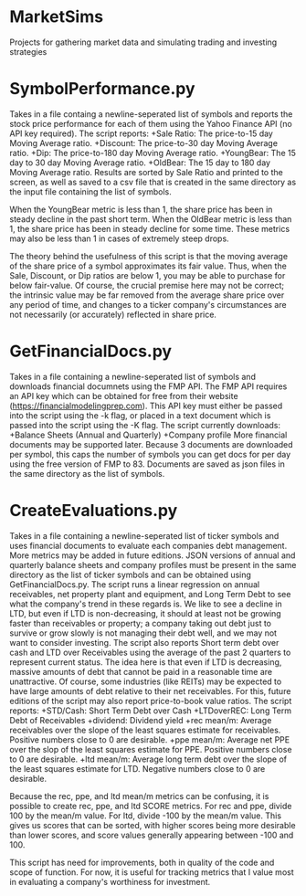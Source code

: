 # MarketSims
Projects for gathering market data and simulating trading and investing strategies

SymbolPerformance.py
====================
Takes in a file containg a newline-seperated list of symbols and reports the stock price performance for each of them using the Yahoo Finance API (no API key required). The script reports:
	+Sale Ratio: The price-to-15 day Moving Average ratio.
	+Discount:   The price-to-30 day Moving Average ratio.
	+Dip:        The price-to-180 day Moving Average ratio.
	+YoungBear:  The 15 day to 30 day Moving Average ratio.
	+OldBear:	The 15 day to 180 day Moving Average ratio.
Results are sorted by Sale Ratio and printed to the screen, as well as saved to a csv file that is created in the same directory as the input file containing the list of symbols.

When the YoungBear metric is less than 1, the share price has been in steady decline in the past short term. When the OldBear metric is less than 1, the share price has been in steady decline for some time. These metrics may also be less than 1 in cases of extremely steep drops. 

The theory behind the usefulness of this script is that the moving average of the share price of a symbol approximates its fair value. Thus, when the Sale, Discount, or Dip ratios are below 1, you may be able to purchase for below fair-value. Of course, the crucial premise here may not be correct; the intrinsic value may be far removed from the average share price over any period of time, and changes to a ticker company's circumstances are not necessarily (or accurately) reflected in share price.


GetFinancialDocs.py
===================
Takes in a file containing a newline-seperated list of symbols and downloads financial documnets using the FMP API. The FMP API requires an API key which can be obtained for free from their website (https://financialmodelingprep.com). This API key must either be passed into the script using the -k flag, or placed in a text document which is passed into the script using the -K flag. The script currently downloads:
	+Balance Sheets (Annual and Quarterly)
	+Company profile
More financial documents may be supported later. Because 3 documents are downloaded per symbol, this caps the number of symbols you can get docs for per day using the free version of FMP to 83. Documents are saved as json files in the same directory as the list of symbols.


CreateEvaluations.py
====================
Takes in a file containing a newline-seperated list of ticker symbols and uses financial documents to evaluate each companies debt management. More metrics may be added in future editions. JSON versions of annual and quarterly balance sheets and company profiles must be present in the same directory as the list of ticker symbols and can be obtained using GetFinancialDocs.py.
The script runs a linear regression on annual receivables, net property plant and equipment, and Long Term Debt to see what the company's trend in these regards is. We like to see a decline in LTD, but even if LTD is non-decreasing, it should at least not be growing faster than receivables or property; a company taking out debt just to survive or grow slowly is not managing their debt well, and we may not want to consider investing.
The script also reports Short term debt over cash and LTD over Receivables using the average of the past 2 quarters to represent current status. The idea here is that even if LTD is decreasing, massive amounts of debt that cannot be paid in a reasonable time are unattractive. Of course, some industries (like REITs) may be expected to have large amounts of debt relative to their net receivables. For this, future editions of the script may also report price-to-book value ratios.
The script reports:
	+STD/Cash: Short Term Debt over Cash
	+LTDoverREC: Long Term Debt of Receivables
	+dividend: Dividend yield
	+rec mean/m: Average receivables over the slope of the least squares estimate for receivables. Positive numbers close to 0 are desirable.
	+ppe mean/m: Average net PPE over the slop of the least squares estimate for PPE. Positive numbers close to 0 are desirable.
	+ltd mean/m: Average long term debt over the slope of the least squares estimate for LTD. Negative numbers close to 0 are desirable. 

Because the rec, ppe, and ltd mean/m metrics can be confusing, it is possible to create rec, ppe, and ltd SCORE metrics. For rec and ppe, divide 100 by the mean/m value. For ltd, divide -100 by the mean/m value. This gives us scores that can be sorted, with higher scores being more desirable than lower scores, and score values generally appearing between -100 and 100.

This script has need for improvements, both in quality of the code and scope of function. For now, it is useful for tracking metrics that I value most in evaluating a company's worthiness for investment.
